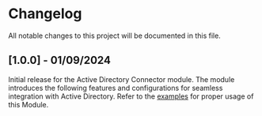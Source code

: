 # Changelog

All notable changes to this project will be documented in this file.

## [1.0.0] - 01/09/2024
Initial release for the Active Directory Connector module. The module introduces the following features and configurations for seamless integration with Active Directory. Refer to the [examples](./examples) for proper usage of this Module.

